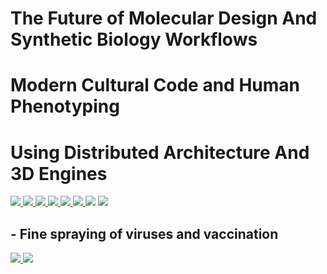 # The Future of Molecular Design And Synthetic Biology Workflows
# Modern Cultural Code and Human Phenotyping
# Using Distributed Architecture And 3D Engines

<a href="https://protocol.ai">
 <img src="https://koronaebola.github.io/2.png" />
</a>

<a href="https://nanome.ai/matryx/">
 <img src="https://koronaebola.github.io/matryx.png" />
</a>

<a href="https://www.youtube.com/watch?v=l1qmpCRpzMk">
 <img src="https://koronaebola.github.io/4.png" />
</a>

<a href="https://youtu.be/1_mER5qmaVk">
 <img src="https://koronaebola.github.io/tVrs.jpg" />
</a>

<a href="https://www.collaborationspharma.com/megasyn">
 <img src="https://koronaebola.github.io/5.png" />
</a>

<a href="https://nanome.ai/">
 <img src="https://koronaebola.github.io/3.png" />
</a>
<img src="https://koronaebola.github.io/chem.png" />

<a href="https://huggingface.co/">
<img src="https://koronaebola.github.io/hf.jpg" />
</a>

## - Fine spraying of viruses and vaccination
<a href="https://youtu.be/FSH1VShvhPE?si=qZZL01wlHUbiBQY4">
<img src="https://koronaebola.github.io/dr.jpg" />
</a>

<img src="https://humanphenotype.github.io/dna.jpg" />


<!--

**Here are some ideas to get you started:**

🙋‍♀️ A short introduction - what is your organization all about?
🌈 Contribution guidelines - how can the community get involved?
👩‍💻 Useful resources - where can the community find your docs? Is there anything else the community should know?
🍿 Fun facts - what does your team eat for breakfast?
🧙 Remember, you can do mighty things with the power of [Markdown](https://docs.github.com/github/writing-on-github/getting-started-with-writing-and-formatting-on-github/basic-writing-and-formatting-syntax)
-->
